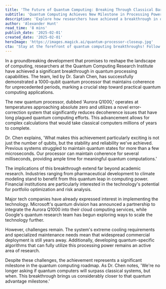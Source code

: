 ```yaml
---
title: 'The Future of Quantum Computing: Breaking Through Classical Barriers'
subtitle: 'Quantum Computing Achieves New Milestone in Processing Power'
description: 'Explore how researchers have achieved a breakthrough in quantum computing with the new 1000-qubit processor, marking a significant advancement toward practical quantum applications that surpass classical computing limitations.'
author: 'Alexander Hunt'
read_time: '8 mins'
publish_date: '2025-02-01'
created_date: '2025-02-01'
heroImage: 'https://images.magick.ai/quantum-processor-closeup.jpg'
cta: 'Stay at the forefront of quantum computing breakthroughs! Follow us on LinkedIn for exclusive insights and updates on revolutionary tech developments.'
---
```


In a groundbreaking development that promises to reshape the landscape of computing, researchers at the Quantum Computing Research Institute have achieved a significant breakthrough in quantum processing capabilities. The team, led by Dr. Sarah Chen, has successfully demonstrated a 1000-qubit quantum processor that maintains coherence for unprecedented periods, marking a crucial step toward practical quantum computing applications.

The new quantum processor, dubbed 'Aurora Q1000,' operates at temperatures approaching absolute zero and utilizes a novel error-correction system that significantly reduces decoherence issues that have long plagued quantum computing efforts. This advancement allows for complex calculations that would take classical computers millions of years to complete.

Dr. Chen explains, 'What makes this achievement particularly exciting is not just the number of qubits, but the stability and reliability we've achieved. Previous systems struggled to maintain quantum states for more than a few microseconds. Our processor can maintain coherence for several milliseconds, providing ample time for meaningful quantum computations.'

The implications of this breakthrough extend far beyond academic research. Industries ranging from pharmaceutical development to climate modeling stand to benefit from this quantum leap in computing power. Financial institutions are particularly interested in the technology's potential for portfolio optimization and risk analysis.

Major tech companies have already expressed interest in implementing the technology. Microsoft's quantum division has announced a partnership to integrate the Aurora Q1000 into their cloud computing services, while Google's quantum research team has begun exploring ways to scale the technology further.

However, challenges remain. The system's extreme cooling requirements and specialized maintenance needs mean that widespread commercial deployment is still years away. Additionally, developing quantum-specific algorithms that can fully utilize this processing power remains an active area of research.

Despite these challenges, the achievement represents a significant milestone in the quantum computing roadmap. As Dr. Chen notes, 'We're no longer asking if quantum computers will surpass classical systems, but when. This breakthrough brings us considerably closer to that quantum advantage milestone.'